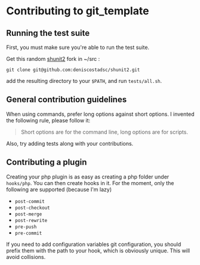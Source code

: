 # Contributing to git_template

## Running the test suite

First, you must make sure you're able to run the test suite.

Get this random [shunit2][1] fork in ~/src :

    git clone git@github.com:deniscostadsc/shunit2.git

add the resulting directory to your `$PATH`, and run `tests/all.sh`.

## General contribution guidelines

When using commands, prefer long options against short options. I invented the
following rule, please follow it:

> Short options are for the command line, long options are for scripts.

Also, try adding tests along with your contributions.

## Contributing a plugin

Creating your php plugin is as easy as creating a php folder under `hooks/php`.
You can then create hooks in it. For the moment, only the following are supported
(because I'm lazy)

* `post-commit`
* `post-checkout`
* `post-merge`
* `post-rewrite`
* `pre-push`
* `pre-commit`

If you need to add configuration variables git configuration, you should prefix
them with the path to your hook, which is obviously unique. This will avoid
collisions.

[1]: https://code.google.com/p/shunit2/
